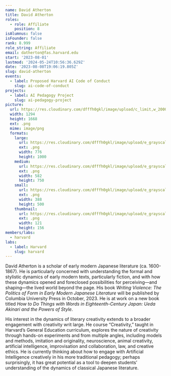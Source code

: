 ```yaml
---
name: David Atherton
title: David Atherton
roles:
  - role: Affiliate
    position: 8
isAlumnus: false
isFounder: false
rank: 8.999
role_string: Affiliate
email: datherton@fas.harvard.edu
start: '2023-08-01'
lastmod: '2024-05-24T10:56:36.629Z'
date: '2023-08-08T19:06:19.805Z'
slug: david-atherton
events:
  - label: Proposed Harvard AI Code of Conduct
    slug: ai-code-of-conduct
projects:
  - label: AI Pedagogy Project
    slug: ai-pedagogy-project
picture:
  url: https://res.cloudinary.com/dfffh0gkl/image/upload/c_limit,w_2000,h_2000/e_grayscale/v1691514606/Screen_Shot_2023_08_08_at_1_11_16_PM_88c4b3cb13.png
  width: 1294
  height: 1668
  ext: .png
  mime: image/png
  formats:
    large:
      url: https://res.cloudinary.com/dfffh0gkl/image/upload/e_grayscale/v1691514608/large_Screen_Shot_2023_08_08_at_1_11_16_PM_88c4b3cb13.png
      ext: .png
      width: 776
      height: 1000
    medium:
      url: https://res.cloudinary.com/dfffh0gkl/image/upload/e_grayscale/v1691514608/medium_Screen_Shot_2023_08_08_at_1_11_16_PM_88c4b3cb13.png
      ext: .png
      width: 582
      height: 750
    small:
      url: https://res.cloudinary.com/dfffh0gkl/image/upload/e_grayscale/v1691514609/small_Screen_Shot_2023_08_08_at_1_11_16_PM_88c4b3cb13.png
      ext: .png
      width: 388
      height: 500
    thumbnail:
      url: https://res.cloudinary.com/dfffh0gkl/image/upload/e_grayscale/v1691514607/thumbnail_Screen_Shot_2023_08_08_at_1_11_16_PM_88c4b3cb13.png
      ext: .png
      width: 121
      height: 156
members/labs:
  - harvard
labs:
  - label: Harvard
    slug: harvard
---
```

David Atherton is a scholar of early modern Japanese literature (ca. 1600-1867). He is particularly concerned with understanding the formal and stylistic dynamics of early modern texts, particularly fiction, and with how these dynamics opened and foreclosed possibilities for perceiving—and shaping—the lived world beyond the page. His book *Writing Violence: The Politics of Form in Early Modern Japanese Literature* will be published by Columbia University Press in October, 2023. He is at work on a new book titled *How to Do Things with Words in Eighteenth-Century Japan: Ueda Akinari and the Powers of Style*.

His interest in the dynamics of literary creativity extends to a broader engagement with creativity writ large. He course “Creativity,” taught in Harvard’s General Education curriculum, explores the nature of creativity through hands-on experiments and from multiple angles, including models and methods, imitation and originality, neuroscience, animal creativity, artificial intelligence, improvisation and collaboration, law, and creative ethics. He is currently thinking about how to engage with Artificial Intelligence creatively in his more traditional pedagogy; perhaps surprisingly, it has great potential as a tool to deepen students’ understanding of the dynamics of classical Japanese literature. 
